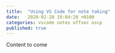 ```yaml
---
title:  "Using VS Code for note taking"
date:   2020-02-28 19:04:20 +0100
categories: vscode notes offsec oscp
published: true
---
```


Content to come
